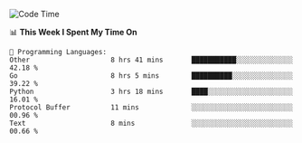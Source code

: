<!--START_SECTION:waka-->
![Code Time](http://img.shields.io/badge/Code%20Time-710%20hrs%208%20mins-blue)

📊 **This Week I Spent My Time On** 

```text
💬 Programming Languages: 
Other                    8 hrs 41 mins       ███████████░░░░░░░░░░░░░░   42.18 % 
Go                       8 hrs 5 mins        ██████████░░░░░░░░░░░░░░░   39.22 % 
Python                   3 hrs 18 mins       ████░░░░░░░░░░░░░░░░░░░░░   16.01 % 
Protocol Buffer          11 mins             ░░░░░░░░░░░░░░░░░░░░░░░░░   00.96 % 
Text                     8 mins              ░░░░░░░░░░░░░░░░░░░░░░░░░   00.66 % 
```


<!--END_SECTION:waka-->
